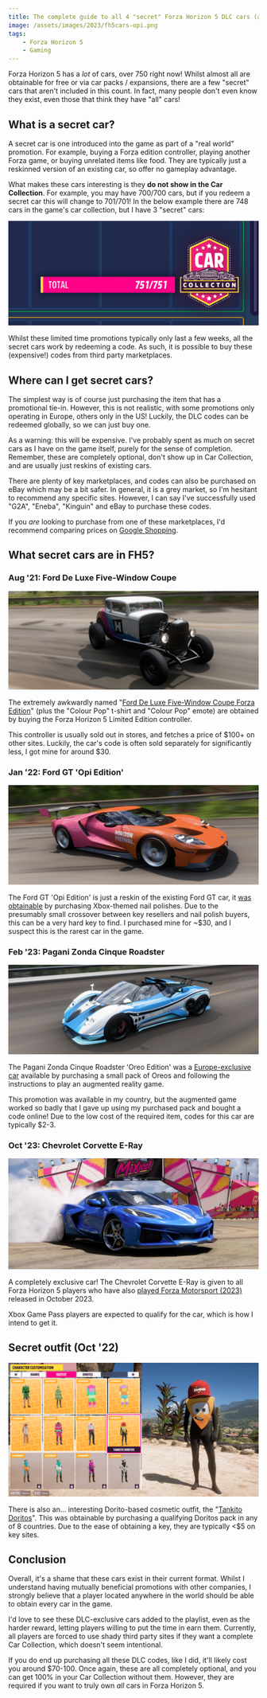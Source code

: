 ```yaml
---
title: The complete guide to all 4 "secret" Forza Horizon 5 DLC cars (and 1 DLC outfit)
image: /assets/images/2023/fh5cars-opi.png
tags:
    - Forza Horizon 5
    - Gaming
---
```


Forza Horizon 5 has a *lot* of cars, over 750 right now! Whilst almost all are obtainable for free or via car packs / expansions, there are a few "secret" cars that aren't included in this count. In fact, many people don't even know they exist, even those that think they have "all" cars! 

## What is a secret car?

A secret car is one introduced into the game as part of a "real world" promotion. For example, buying a Forza edition controller, playing another Forza game, or buying unrelated items like food. They are typically just a reskinned version of an existing car, so offer no gameplay advantage.

What makes these cars interesting is they **do not show in the Car Collection**. For example, you may have 700/700 cars, but if you redeem a secret car this will change to 701/701! In the below example there are 748 cars in the game's car collection, but I have 3 "secret" cars:

[![All FH5 cars collected](/assets/images/2023/fh5cars-collection.png)](/assets/images/2023/fh5cars-collection.png)

Whilst these limited time promotions typically only last a few weeks, all the secret cars work by redeeming a code. As such, it is possible to buy these (expensive!) codes from third party marketplaces.

## Where can I get secret cars?

The simplest way is of course just purchasing the item that has a promotional tie-in. However, this is not realistic, with some promotions only operating in Europe, others only in the US! Luckily, the DLC codes can be redeemed globally, so we can just buy one.

As a warning: this will be expensive. I've probably spent as much on secret cars as I have on the game itself, purely for the sense of completion. Remember, these are completely optional, don't show up in Car Collection, and are usually just reskins of existing cars.

There are plenty of key marketplaces, and codes can also be purchased on eBay which may be a bit safer. In general, it is a grey market, so I'm hesitant to recommend any specific sites. However, I can say I've successfully used "G2A", "Eneba", "Kinguin" and eBay to purchase these codes.

If you *are* looking to purchase from one of these marketplaces, I'd recommend comparing prices on [Google Shopping](https://shopping.google.com/?).

## What secret cars are in FH5?

### Aug '21: Ford De Luxe Five-Window Coupe

[![Ford De Luxe Five-Window Coupe](/assets/images/2023/fh5cars-fordcoupe-740w.png)](/assets/images/2023/fh5cars-fordcoupe.png)

The extremely awkwardly named "[Ford De Luxe Five-Window Coupe Forza Edition](https://forza.fandom.com/wiki/Ford_De_Luxe_Five-Window_Coupe)" (plus the "Colour Pop" t-shirt and "Colour Pop" emote) are obtained by buying the Forza Horizon 5 Limited Edition controller. 

This controller is usually sold out in stores, and fetches a price of $100+ on other sites. Luckily, the car's code is often sold separately for significantly less, I got mine for around $30.

### Jan '22: Ford GT 'Opi Edition'

[![Ford GT Opi edition](/assets/images/2023/fh5cars-opi-740w.png)](/assets/images/2023/fh5cars-opi.png)

The Ford GT 'Opi Edition' is just a reskin of the existing Ford GT car, it [was obtainable](https://news.xbox.com/en-us/2022/01/04/xbox-opi-nail-polish-collection-spring-2022/) by purchasing Xbox-themed nail polishes. Due to the presumably small crossover between key resellers and nail polish buyers, this can be a very hard key to find. I purchased mine for ~$30, and I suspect this is the rarest car in the game.

### Feb '23: Pagani Zonda Cinque Roadster

[![Pagani Zonda Cinque Roadster](/assets/images/2023/fh5cars-pagani-740w.png)](/assets/images/2023/fh5cars-pagani.png)

The Pagani Zonda Cinque Roadster 'Oreo Edition' was a [Europe-exclusive car](https://support.forzamotorsport.net/hc/en-us/articles/12735300928531-Forza-Horizon-5-2009-Pagani-Zonda-Cinque-Roadster-Oreo-Edition-Code-Redemption-FAQ) available by purchasing a small pack of Oreos and following the instructions to play an augmented reality game.

This promotion was available in my country, but the augmented game worked so badly that I gave up using my purchased pack and bought a code online! Due to the low cost of the required item, codes for this car are typically $2-3.

### Oct '23: Chevrolet Corvette E-Ray

[![Chevrolet Corvette E-Ray](/assets/images/2023/fh5cars-eray-740w.png)](/assets/images/2023/fh5cars-eray.png)

A completely exclusive car! The Chevrolet Corvette E-Ray is given to all Forza Horizon 5 players who have also [played Forza Motorsport (2023)](https://forza.net/news/forza-horizon-5-horizon-creatives#:~:text=EXPERIENCE%20THE%202024%20CHEVROLET%20CORVETTE%20E%2DRAY) released in October 2023. 

Xbox Game Pass players are expected to qualify for the car, which is how I intend to get it. 

## Secret outfit (Oct '22)

[![Tankito Doritos](/assets/images/2023/fh5cars-doritos-740w.png)](/assets/images/2023/fh5cars-doritos.png)

There is also an... interesting Dorito-based cosmetic outfit, the "[Tankito Doritos](https://support.forzamotorsport.net/hc/en-us/articles/10075556247571-Forza-Horizon-5-Tankito-Doritos-Outfit-Code-Redemption-FAQ)". This was obtainable by purchasing a qualifying Doritos pack in any of 8 countries. Due to the ease of obtaining a key, they are typically <$5 on key sites.

## Conclusion

Overall, it's a shame that these cars exist in their current format. Whilst I understand having mutually beneficial promotions with other companies, I strongly believe that a player located anywhere in the world should be able to obtain every car in the game.

I'd love to see these DLC-exclusive cars added to the playlist, even as the harder reward, letting players willing to put the time in earn them. Currently, all players are forced to use shady third party sites if they want a complete Car Collection, which doesn't seem intentional.

If you do end up purchasing all these DLC codes, like I did, it'll likely cost you around $70-100. Once again, these are all completely optional, and you can get 100% in your Car Collection without them. However, they are required if you want to truly own *all* cars in Forza Horizon 5.
